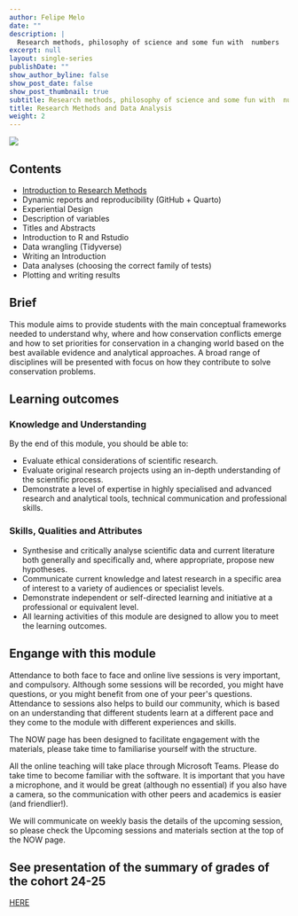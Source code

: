 ```yaml
---
author: Felipe Melo
date: ""
description: |
  Research methods, philosophy of science and some fun with  numbers 
excerpt: null
layout: single-series
publishDate: ""
show_author_byline: false
show_post_date: false
show_post_thumbnail: true
subtitle: Research methods, philosophy of science and some fun with  numbers
title: Research Methods and Data Analysis
weight: 2
---
```


![](https://cff2.earth.com/uploads/2017/01/03144548/Harpia-harpyja-750x400.jpg)


## Contents

- [Introduction to Research Methods](https://ecoaplic.org/slides_aulas/rm_da/01_intro_rmda.html#/title-slide#/title-slide)
- Dynamic reports and reproducibility (GitHub + Quarto)
- Experiential Design
- Description of variables
- Titles and Abstracts
- Introduction to R and Rstudio
- Data wrangling (Tidyverse)
- Writing an Introduction 
- Data analyses (choosing the correct family of tests)
- Plotting and writing results

## Brief

This module aims to provide students with the main conceptual frameworks needed to understand why, where and how conservation conflicts emerge and how to set priorities for conservation in a changing world based on the best available evidence and analytical approaches. A broad range of disciplines will be presented with focus on how they contribute to solve conservation problems. 

## Learning outcomes 
### Knowledge and Understanding

By the end of this module, you should be able to:

- Evaluate ethical considerations of scientific research.
- Evaluate original research projects using an in-depth understanding of the scientific process.
- Demonstrate a level of expertise in highly specialised and advanced research and analytical tools, technical communication and professional skills.

### Skills, Qualities and Attributes

- Synthesise and critically analyse scientific data and current literature both generally and specifically and, where appropriate, propose new hypotheses.
- Communicate current knowledge and latest research in a specific area of interest to a variety of audiences or specialist levels.
- Demonstrate independent or self-directed learning and initiative at a professional or equivalent level.
- All learning activities of this module are designed to allow you to meet the learning outcomes. 


## Engange with this module

Attendance to both face to face and online live sessions is very important, and compulsory. Although some sessions will be recorded, you might have questions, or you might benefit from one of your peer's questions. Attendance to sessions also helps to build our community, which is based on an understanding that different students learn at a different pace and they come to the module with different experiences and skills.

The NOW page has been designed to facilitate engagement with the materials, please take time to familiarise yourself with the structure.

All the online teaching will take place through Microsoft Teams. Please do take time to become familiar with the software. It is important that you have a microphone, and it would be great (although no essential) if you also have a camera, so the communication with other peers and academics is easier (and friendlier!).

We will communicate on weekly basis the details of the upcoming session, so please check the Upcoming sessions and materials section at the top of the NOW page.

## See presentation of the summary of grades of the cohort 24-25

[HERE](www.ecoaplic.org/slides_aulas/apresentacoes/grades_rmda.html#/title-slide)


